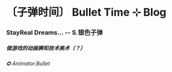 # 〔子弹时间〕 Bullet Time ⊹ Blog
### StayReal Dreams...  -- S.银色子弹
##### 做游戏的动画狮和技术美术（？）
###### ✪ Animator.Bullet